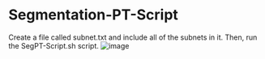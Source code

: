 # Segmentation-PT-Script
Create a file called subnet.txt and include all of the subnets in it. Then, run the SegPT-Script.sh script.
![image](https://github.com/vishalpatil1337/Segmentation-PT-Script/assets/30390447/82cc7c43-9fb3-414d-adfe-ad1b94487bf2)
